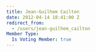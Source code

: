 ```yaml
---
title: Jean-Guilhem Cailton
date: 2012-04-14 18:41:00 Z
redirect_from:
  - /users/jean-guilhem_cailton
Member Type:
  Is Voting Member: true
---
```


